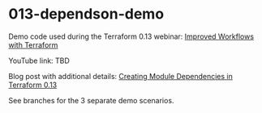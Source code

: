 # 013-dependson-demo

Demo code used during the Terraform 0.13 webinar: [Improved Workflows with Terraform](https://www.hashicorp.com/webinars/improved-workflows-with-terraform/)

YouTube link: TBD

Blog post with additional details: [Creating Module Dependencies in Terraform 0.13](https://medium.com/hashicorp-engineering/creating-module-dependencies-in-terraform-0-13-4322702dac4a)

See branches for the 3 separate demo scenarios.
